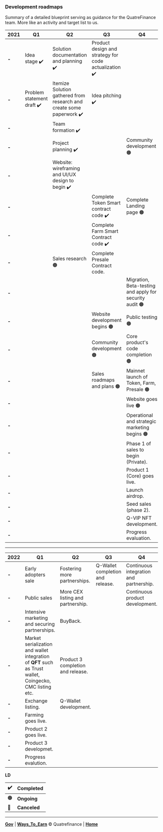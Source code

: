 
### Development roadmaps
Summary of a detailed blueprint serving as guidance for the QuatreFinance team. More like an activity and target list to us.

2021| Q1 | Q2 | Q3 | Q4
---- | -- | -- | -- | -- 
**-** | Idea stage :heavy_check_mark: | Solution documentation and planning :heavy_check_mark: | Product design and strategy for code actualization :heavy_check_mark: | | Progress evaluation.
**-** | Problem statement draft :heavy_check_mark: | Itemize Solution gathered from research and create some paperwork :heavy_check_mark: | Idea pitching :heavy_check_mark: |  
**-** | | Team formation :heavy_check_mark: | |
**-** | | Project planning :heavy_check_mark: | | Community development :orange_circle:
**-** | | Website: wireframing and UI/UX design to begin :heavy_check_mark:  | |
**-** | | | Complete Token Smart contract code :heavy_check_mark: | Complete Landing page :orange_circle:
**-** | | | Complete Farm Smart Contract code :heavy_check_mark: |
**-** | | Sales research :orange_circle: | Complete Presale Contract code. |
**-** | | | | Migration, Beta-testing and apply for security audit :orange_circle:
**-** | | | Website development begins :orange_circle: | Public testing :orange_circle:
**-** | | | Community development :orange_circle: | Core product's code completion :orange_circle:
**-** | | | Sales roadmaps and plans :orange_circle: | Mainnet launch of Token, Farm, Presale :orange_circle:
**-** | | | | Website goes live :orange_circle:
**-** | | | | Operational and strategic marketing begins :orange_circle:
**-** | | | | Phase 1 of sales to begin (Private).
**-** | | | | Product 1 (Core) goes live.
**-** | | | | Launch airdrop.
**-** | | | | Seed sales (phase 2).
**-** | | | | Q-VIP NFT development.
**-** | | | | Progress evaluation.



-----------------------------------

2022 | Q1 | Q2 | Q3 | Q4
---- | -- | -- | -- | --
**-** | Early adopters sale | Fostering more partnerships. | Q-Wallet completion and release. | Continuous integration and partnership.
**-** | Public sales | More CEX listing and partnership. | | Continuous product development.
**-** | Intensive marketing and securing partnerships. | BuyBack. | |
**-** | Market serialization and wallet integration of **QFT** such as Trust wallet, Coingecko, CMC listing etc. | Product 3 completion and release. | |
**-** | Exchange listing. | Q-Wallet development. | |
**-** | Farming goes live. | | |
**-** | Product 2 goes live. | | |
**-** | Product 3 developmet. | | |
**-** | Progress evalution. | | |

**LD**

:heavy_check_mark: | **Completed**
------------------ | -------------
:orange_circle: | **Ongoing**
:red_circle: | **Canceled**

-------------------------

**[Gov](https://github.com/Quatre-Finance/Q-paper/tree/main/quatre_gov)** | **[Ways_To_Earn](https://github.com/Quatre-Finance/Q-paper/blob/main/wayToEarn.md)**
:copyright: Quatrefinance | **[Home](https://github.com/Quatre-Finance/Q-paper#concept-overview)**

